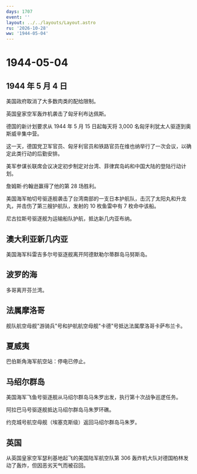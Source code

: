 ```yaml
---
days: 1707
event: ''
layout: ../../layouts/Layout.astro
ru: '2026-10-28'
ww: '1944-05-04'
---
```


# 1944-05-04

## 1944 年 5 月 4 日

美国政府取消了大多数肉类的配给限制。

英国皇家空军轰炸机袭击了匈牙利布达佩斯。

德国的新计划要求从 1944 年 5 月 15 日起每天将 3,000
名匈牙利犹太人驱逐到奥斯威辛集中营。

这一天，德国党卫军官员、匈牙利官员和铁路官员在维也纳举行了一次会议，以确定此类行动的后勤安排。

美军参谋长联席会议决定初步制定对台湾、菲律宾岛屿和中国大陆的登陆行动计划。

詹姆斯·约翰逊赢得了他的第 28 场胜利。

美国海军帕切号驱逐舰袭击了台湾南部的一支日本护航队，击沉了太阳丸和升龙丸，并击伤了第三艘护航队，发射的
10 枚鱼雷中有 7 枚命中该船。

尼古拉斯号驱逐舰为运输船队护航，抵达新几内亚布纳。

## 澳大利亚新几内亚

美国海军科雷吉多尔号驱逐舰离开阿德默勒尔蒂群岛马努斯岛。

## 波罗的海

多哥离开芬兰湾。

## 法属摩洛哥

舰队航空母舰"游骑兵"号和护航航空母舰"卡德"号抵达法属摩洛哥卡萨布兰卡。

## 夏威夷

巴伯斯角海军航空站：停电已停止。

## 马绍尔群岛

美国海军飞鱼号驱逐舰从马绍尔群岛马朱罗出发，执行第十次战争巡逻任务。

阿拉巴马号驱逐舰抵达马绍尔群岛马朱罗环礁。

约克城号航空母舰（埃塞克斯级）返回马绍尔群岛马朱罗。

## 英国

从英国皇家空军瑟利基地起飞的美国陆军航空队第 306
轰炸机大队对德国柏林发动了轰炸，但因恶劣天气而被召回。